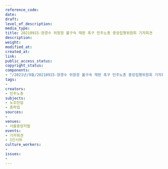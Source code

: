 ```yaml
---
reference_code: 
date: 
draft: 
level_of_description: 
media_type: 
title: 20210915-양경수 위원장 불구속 재판 촉구 민주노총 중앙집행위원회 기자회견
description: 
weight: 
modified_at: 
created_at: 
link: 
public_access_status: 
copyright_status: 
components:
- "/2021년/9월/20210915-양경수 위원장 불구속 재판 촉구 민주노총 중앙집행위원회 기자회견/_5D41836.jpg"
tags:
- 
creators:
- 민주노총
subjects:
- 노조탄압
- 총파업
sources:
- 
venues:
- 서울중앙지법
events:
- 기자회견
- 1인시위
culture_workers:
- 
issues:
- 
---
```

